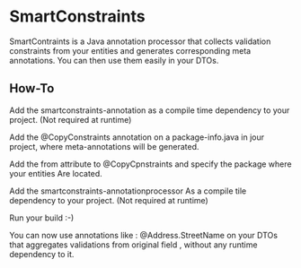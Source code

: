 # SmartConstraints

SmartContraints is a Java annotation 
processor that collects validation 
constraints from your entities and
 generates corresponding meta annotations. 
 You can then use them easily in your DTOs. 

 ## How-To

Add the smartconstraints-annotation as 
a compile time dependency to your project.
(Not required at runtime) 

Add the @CopyConstraints annotation 
on a package-info.java in jour project, 
where meta-annotations will be generated. 

Add the from attribute to @CopyCpnstraints 
and specify the package where your entities
Are located. 

Add the smartconstraints-annotationprocessor
As a compile tile dependency to your project. 
(Not required at runtime) 

Run your build :-)

You can now use annotations like :
@Address.StreetName on your DTOs that
aggregates validations from original
 field , without any runtime 
dependency to it. 
